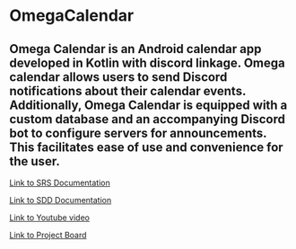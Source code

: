 # OmegaCalendar
Omega Calendar is an Android calendar app developed in Kotlin with discord linkage. Omega calendar allows users to send Discord notifications about their calendar events. Additionally, Omega Calendar is equipped with a custom database and an accompanying Discord bot to configure servers for announcements. This facilitates ease of use and convenience for the user.
--------------
[Link to SRS Documentation](https://docs.google.com/document/d/1yeITOsfgF1X1Quzt2Hch7HRa2fpBxxntKvCUCo332tI/edit?usp=sharing)

[Link to SDD Documentation](https://docs.google.com/document/d/10xhTWAL8gU747X6zxbMXHfsX216aSn0kdWkai3RFgfA/edit?usp=sharing)


[Link to Youtube video](https://www.youtube.com/watch?v=qc7tO-g21Ws&ab_channel=DevinPrado)

[Link to Project Board](https://github.com/users/drprado123/projects/1/views/1)
